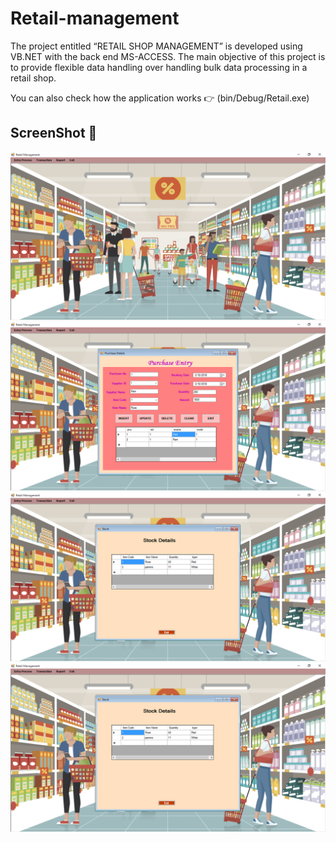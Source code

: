 # Retail-management
The project entitled “RETAIL SHOP MANAGEMENT” is developed using VB.NET with the back end MS-ACCESS. The main objective of this project is to provide flexible data handling over handling bulk data processing in a retail shop.


You can also check how the application works :point_right:  (bin/Debug/Retail.exe)

## ScreenShot :camera_flash:
![](images/2.png)
![](images/1.png)
![](images/3.png)
![](images/3.png)

